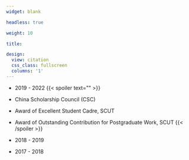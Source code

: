 ```yaml
---
widget: blank

headless: true

weight: 10

title: 

design:
  view: citation
  css_class: fullscreen
  columns: '1'
---
```


- 2019 - 2022
{{< spoiler text="" >}}
- China Scholarship Council (CSC)
- Award of Excellent Student Cadre, SCUT
- Award of Outstanding Contribution for Postgraduate Work, SCUT
{{< /spoiler >}}

- 2018 - 2019
- 2017 - 2018

